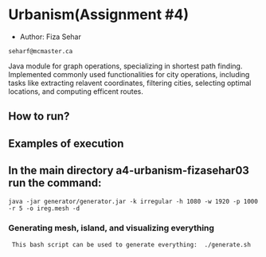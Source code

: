 # Urbanism(Assignment #4)

- Author: Fiza Sehar
```
seharf@mcmaster.ca
```

Java module for graph operations, specializing in shortest path finding. Implemented commonly used functionalities for city operations, including tasks like extracting relavent coordinates, filtering cities, selecting optimal locations, and computing efficent routes.  


## How to run?

## Examples of execution

## In the main directory a4-urbanism-fizasehar03 run the command: 
```
java -jar generator/generator.jar -k irregular -h 1080 -w 1920 -p 1000 -r 5 -o ireg.mesh -d
```
### Generating mesh, island, and visualizing everything
```
 This bash script can be used to generate everything:  ./generate.sh 
```


